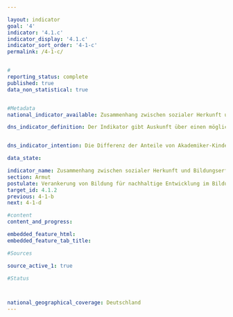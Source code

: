 ```yaml
---

layout: indicator        
goal: '4'        
indicator: '4.1.c'        
indicator_display: '4.1.c'        
indicator_sort_order: '4-1-c'        
permalink: /4-1-c/        


#
reporting_status: complete        
published: true        
data_non_statistical: true        


#Metadata        
national_indicator_available: Zusammenhang zwischen sozialer Herkunft und Bildungserfolg      

dns_indicator_definition: Der Indikator gibt Auskunft über einen möglichen Zusammenhang zwischen sozialer Herkunft und Bildungserfolgen. Der Indikator stellt den Anteil der 18-Jährigen mit Nicht-Akademiker-Eltern, die eine Schulform besuchen, mit deren Ab-schluss die allgemeine Hochschulreife erreicht wird (bzw. die bereits diese erworben haben) an allen 18-Jährigen mit Nicht-Akademiker-Eltern dar.


dns_indicator_intention: Die Differenz der Anteile von Akademiker-Kindern und Nicht-Akademiker-Kindern die die allgemeine Hochschulreife anstreben soll verringert bzw. angeglichen werden

data_state:       

indicator_name: Zusammenhang zwischen sozialer Herkunft und Bildungserfolg        
section: Armut        
postulate: Verankerung von Bildung für nachhaltige Entwicklung im Bildungssystem vorantreiben       
target_id: 4.1.2        
previous: 4-1-b       
next: 4-1-d       

#content         
content_and_progress:        

embedded_feature_html:
embedded_feature_tab_title:        

#Sources        

source_active_1: true

#Status        



national_geographical_coverage: Deutschland               
---
```

